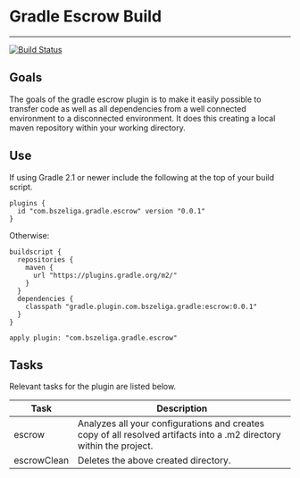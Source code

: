 
# Gradle Escrow Build

----------------------------------

[![Build Status](https://travis-ci.org/bszeliga/gradle-escrow.svg?branch=master)](https://travis-ci.org/bszeliga/gradle-escrow)

## Goals

The goals of the gradle escrow plugin is to make it easily possible to transfer code as well as
all dependencies from a well connected environment to a disconnected environment. It does this
creating a local maven repository within your working directory.

## Use

If using Gradle 2.1 or newer include the following at the top of your build script.

```
plugins {
  id "com.bszeliga.gradle.escrow" version "0.0.1"
}
```

Otherwise:

```
buildscript {
  repositories {
    maven {
      url "https://plugins.gradle.org/m2/"
    }
  }
  dependencies {
    classpath "gradle.plugin.com.bszeliga.gradle:escrow:0.0.1"
  }
}

apply plugin: "com.bszeliga.gradle.escrow"
```

## Tasks

Relevant tasks for the plugin are listed below.

| Task        | Description |
|-------------|-------------|
| escrow      | Analyzes all your configurations and creates copy of all resolved artifacts into a .m2 directory within the project. |
| escrowClean | Deletes the above created directory. |